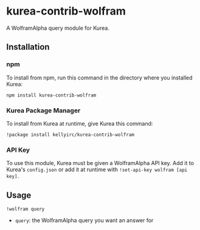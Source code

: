 # kurea-contrib-wolfram

A WolframAlpha query module for Kurea.

## Installation

### npm

To install from npm, run this command in the directory where you installed Kurea:

`npm install kurea-contrib-wolfram`

### Kurea Package Manager

To install from Kurea at runtime, give Kurea this command:

`!package install kellyirc/kurea-contrib-wolfram`

### API Key

To use this module, Kurea must be given a WolframAlpha API key. Add it to Kurea's `config.json` or add it at runtime with `!set-api-key wolfram [api key]`.

## Usage

`!wolfram query`

 - `query`: the WolframAlpha query you want an answer for
 